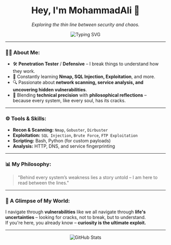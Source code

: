 <h1 align="center">Hey, I'm MohammadAli 👾</h1>

<p align="center">
  <i>Exploring the thin line between security and chaos.</i>
</p>

<p align="center">
  <img src="https://readme-typing-svg.demolab.com?font=Fira+Code&weight=500&size=24&pause=1000&color=00FF41&center=true&vCenter=true&width=600&lines=Penetration+Tester+%7C+Defensive;Breaking+to+Understand;Curiosity+is+the+Ultimate+Exploit" alt="Typing SVG" />
</p>

---

### 🕵️‍♂️ About Me:

- 🛠️ **Penetration Tester** / **Defensive** – I break things to understand how they work.  
- 🧠 Constantly learning **Nmap, SQL Injection, Exploitation**, and more.  
- 🔍 Passionate about **network scanning, service analysis, and uncovering hidden vulnerabilities**.  
- 📜 Blending **technical precision** with **philosophical reflections** – because every system, like every soul, has its cracks.

---

### ⚙️ Tools & Skills:

- **Recon & Scanning:** `Nmap`, `Gobuster`, `Dirbuster`
- **Exploitation:** `SQL Injection`, `Brute Force`, `FTP Exploitation`
- **Scripting:** Bash, Python (for custom payloads)
- **Analysis:** HTTP, DNS, and service fingerprinting

---

### 📊 My Philosophy:

> "Behind every system’s weakness lies a story untold – I am here to read between the lines."

---

### 🖤 A Glimpse of My World:

I navigate through **vulnerabilities** like we all navigate through **life's uncertainties** – looking for cracks, not to break, but to understand.  
If you're here, you already know – **curiosity is the ultimate exploit.**

---

<div align="center">
  <img src="https://github-readme-stats.vercel.app/api?username=yourusername&show_icons=true&theme=radical" alt="GitHub Stats" />
</div>
